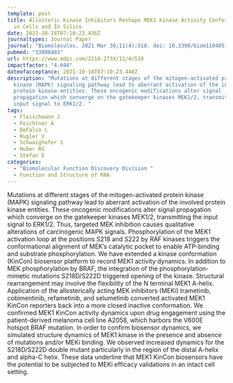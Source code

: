```yaml
---
template: post
title: Allosteric Kinase Inhibitors Reshape MEK1 Kinase Activity Conformations
  in Cells and In Silico
date: 2021-10-18T07:10:23.436Z
journaltypes: Journal Paper
journal: "Biomolecules. 2021 Mar 30;11(4):518. doi: 10.3390/biom11040518."
pubmed: "33808483"
url: https://www.mdpi.com/2218-273X/11/4/518
impactfactor: "4.694"
dateofacceptance: 2021-10-18T07:10:23.448Z
description: "Mutations at different stages of the mitogen-activated protein
  kinase (MAPK) signaling pathway lead to aberrant activation of the involved
  protein kinase entities. These oncogenic modifications alter signal
  propagation which converge on the gatekeeper kinases MEK1/2, transmitting the
  input signal to ERK1/2. "
tags:
  - Fleischmann J
  - Feichtner A
  - DeFalco L
  - Kugler V
  - Schwaighofer S
  - Huber RG
  - Stefan E
categories:
  - "Biomolecular Function Discovery Division "
  - Function and Structure of RNA
---
```

Mutations at different stages of the mitogen-activated protein kinase (MAPK) signaling pathway lead to aberrant activation of the involved protein kinase entities. These oncogenic modifications alter signal propagation which converge on the gatekeeper kinases MEK1/2, transmitting the input signal to ERK1/2. Thus, targeted MEK inhibition causes qualitative alterations of carcinogenic MAPK signals. Phosphorylation of the MEK1 activation loop at the positions S218 and S222 by RAF kinases triggers the conformational alignment of MEK’s catalytic pocket to enable ATP-binding and substrate phosphorylation. We have extended a kinase conformation (KinCon) biosensor platform to record MEK1 activity dynamics. In addition to MEK phosphorylation by BRAF, the integration of the phosphorylation-mimetic mutations S218D/S222D triggered opening of the kinase. Structural rearrangement may involve the flexibility of the N terminal MEK1 A-helix. Application of the allosterically acting MEK inhibitors (MEKi) trametinib, cobimentinib, refametinib, and selumetinib converted activated MEK1 KinCon reporters back into a more closed inactive conformation. We confirmed MEK1 KinCon activity dynamics upon drug engagement using the patient-derived melanoma cell line A2058, which harbors the V600E hotspot BRAF mutation. In order to confirm biosensor dynamics, we simulated structure dynamics of MEK1 kinase in the presence and absence of mutations and/or MEKi binding. We observed increased dynamics for the S218D/S222D double mutant particularly in the region of the distal A-helix and alpha-C helix. These data underline that MEK1 KinCon biosensors have the potential to be subjected to MEKi efficacy validations in an intact cell setting.
